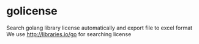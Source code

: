 # golicense
Search golang library license automatically and export file to excel format
We use http://libraries.io/go for searching license
